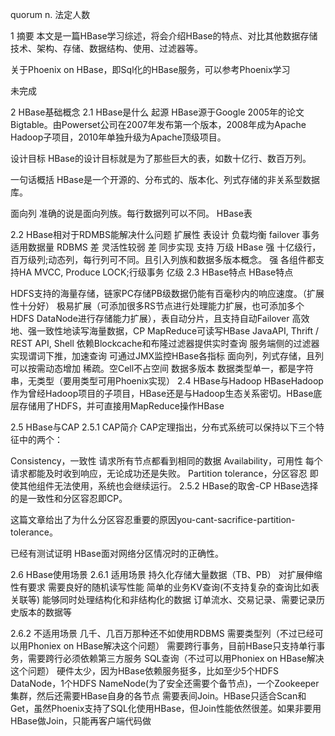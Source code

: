 

quorum n. 法定人数


1 摘要
本文是一篇HBase学习综述，将会介绍HBase的特点、对比其他数据存储技术、架构、存储、数据结构、使用、过滤器等。

关于Phoenix on HBase，即Sql化的HBase服务，可以参考Phoenix学习

未完成

2 HBase基础概念
2.1 HBase是什么
起源
HBase源于Google 2005年的论文Bigtable。由Powerset公司在2007年发布第一个版本，2008年成为Apache Hadoop子项目，2010年单独升级为Apache顶级项目。

设计目标
HBase的设计目标就是为了那些巨大的表，如数十亿行、数百万列。

一句话概括
HBase是一个开源的、分布式的、版本化、列式存储的非关系型数据库。

面向列
准确的说是面向列族。每行数据列可以不同。
HBase表

2.2 HBase相对于RDMBS能解决什么问题
扩展性	表设计	负载均衡	failover	事务	适用数据量
RDBMS	差	灵活性较弱	差	同步实现	支持	万级
HBase	强	十亿级行，百万级列;动态列，每行列可不同。且引入列族和数据多版本概念。	强	各组件都支持HA	MVCC, Produce LOCK;行级事务	亿级
2.3 HBase特点
HBase特点

HDFS支持的海量存储，链家PC存储PB级数据仍能有百毫秒内的响应速度。（扩展性十分好）
极易扩展（可添加很多RS节点进行处理能力扩展，也可添加多个HDFS DataNode进行存储能力扩展），表自动分片，且支持自动Failover
高效地、强一致性地读写海量数据，CP
MapReduce可读写HBase
JavaAPI, Thrift / REST API, Shell
依赖Blockcache和布隆过滤器提供实时查询
服务端侧的过滤器实现谓词下推，加速查询
可通过JMX监控HBase各指标
面向列，列式存储，且列可以按需动态增加
稀疏。空Cell不占空间
数据多版本
数据类型单一，都是字符串，无类型（要用类型可用Phoenix实现）
2.4 HBase与Hadoop
HBaseHadoop
作为曾经Hadoop项目的子项目，HBase还是与Hadoop生态关系密切。HBase底层存储用了HDFS，并可直接用MapReduce操作HBase

2.5 HBase与CAP
2.5.1 CAP简介
CAP定理指出，分布式系统可以保持以下三个特征中的两个：

Consistency，一致性
请求所有节点都看到相同的数据
Availability，可用性
每个请求都能及时收到响应，无论成功还是失败。
Partition tolerance，分区容忍
即使其他组件无法使用，系统也会继续运行。
2.5.2 HBase的取舍-CP
HBase选择的是一致性和分区容忍即CP。

这篇文章给出了为什么分区容忍重要的原因you-cant-sacrifice-partition-tolerance。

已经有测试证明 HBase面对网络分区情况时的正确性。

2.6 HBase使用场景
2.6.1 适用场景
持久化存储大量数据（TB、PB）
对扩展伸缩性有要求
需要良好的随机读写性能
简单的业务KV查询(不支持复杂的查询比如表关联等)
能够同时处理结构化和非结构化的数据
订单流水、交易记录、需要记录历史版本的数据等

2.6.2 不适用场景
几千、几百万那种还不如使用RDBMS
需要类型列（不过已经可以用Phoniex on HBase解决这个问题）
需要跨行事务，目前HBase只支持单行事务，需要跨行必须依赖第三方服务
SQL查询（不过可以用Phoniex on HBase解决这个问题）
硬件太少，因为HBase依赖服务挺多，比如至少5个HDFS DataNode，1个HDFS NameNode(为了安全还需要个备节点)，一个Zookeeper集群，然后还需要HBase自身的各节点
需要表间Join。HBase只适合Scan和Get，虽然Phoenix支持了SQL化使用HBase，但Join性能依然很差。如果非要用HBase做Join，只能再客户端代码做
